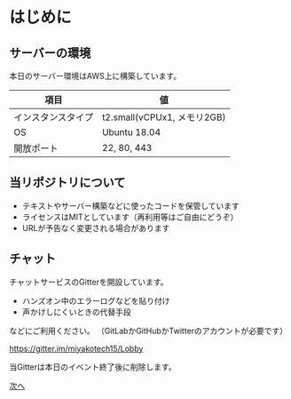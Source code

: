 # はじめに

## サーバーの環境

本日のサーバー環境はAWS上に構築しています。

| 項目               | 値                          |
| ----               | ----                        |
| インスタンスタイプ | t2.small(vCPUx1, メモリ2GB) |
| OS                 | Ubuntu 18.04                |
| 開放ポート         | 22, 80, 443

## 当リポジトリについて

- テキストやサーバー構築などに使ったコードを保管しています
- ライセンスはMITとしています（再利用等はご自由にどうぞ）
- URLが予告なく変更される場合があります

## チャット

チャットサービスのGitterを開設しています。

- ハンズオン中のエラーログなどを貼り付け
- 声かけしにくいときの代替手段

などにご利用ください。
（GitLabかGitHubかTwitterのアカウントが必要です）

https://gitter.im/miyakotech15/Lobby

当Gitterは本日のイベント終了後に削除します。


[次へ](./01-install.md)
